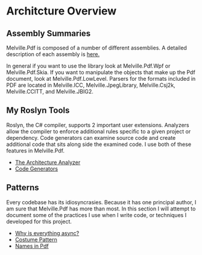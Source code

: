 ﻿# Architcture Overview

## Assembly Summaries

Melville.Pdf is composed of a number of different assemblies.  A detailed description of each assembly
is [here.](AssemblySummaries.md)

In general if you want to use the library look at Melville.Pdf.Wpf or Melville.Pdf.Skia.  If you want
to manipulate the objects that make up the Pdf document, look at Melville.Pdf.LowLevel.  Parsers for the
formats included in PDF are located in Melville.ICC, Melville.JpegLibrary, Melville.Csj2k, Melville.CCITT,
and Melville.JBIG2.

## My Roslyn Tools
Roslyn, the C# compiler, supports 2 important user extensions.  Analyzers allow the compiler to enforce additional rules specific to a given project or dependency.  Code generators can examine source code and create additional code that sits along side the examined code.  I use both of these features in Melville.Pdf.
- [The Architecture Analyzer](Achitecture.md)
- [Code Generators](CodeGenerators.md)

## Patterns
Every codebase has its idiosyncrasies.  Because it has one principal author, I am sure that Melville.Pdf
has more than most.  In this section I will attempt to document some of the practices I use when I write
code, or techniques I developed for this project.

- [Why is everything async?](Async.md)
- [Costume Pattern](Costumes.md)
- [Names in Pdf](Names.md)